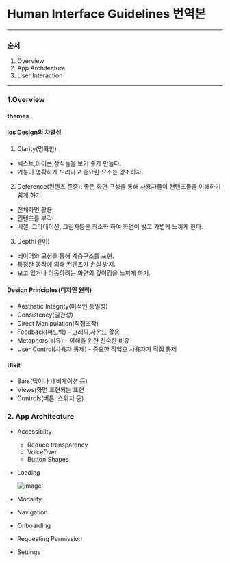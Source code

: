 # Human Interface Guidelines 번역본
------------
### 순서
1. Overview
2. App Architecture
3. User Interaction
------------

### 1.Overview
#### themes
#### ios Design의 차별성
1. Clarity(명확함)
+ 텍스트,아이콘,장식들을 보기 좋게 만들다. 
+ 기능이 명확하게 드러나고 중요한 요소는 강조하자.

2. Deference(컨텐츠 존중): 좋은 화면 구성을 통해 사용자들이 컨탠츠들을 이해하기 쉽게 하기.
+ 전체화면 활용
+ 컨텐츠를 부각
+ 베젤, 그라데이션, 그림자등을 최소화 하여 화면이 밝고 가볍게 느끼게 한다.

3. Depth(깊이) 
+ 레이어와 모션을 통해 계층구조를 표현.
+ 특정한 동작에 의해 컨텐츠가 손실 방지.
+ 보고 있거나 이동하려는 화면의 깊이감을 느끼게 하기.

#### Design Principles(디자인 원칙)
+ Aesthstic Integrity(미적인 통일성)
+ Consistency(일관성)
+ Direct Manipulation(직접조작)
+ Feedback(피드백) - 그래픽,사운드 활용
+ Metaphors(비유) - 이해을 위한 친숙한 비유
+ User Control(사용자 통제) - 중요한 작업으 사용자가 직접 통제

#### Uikit
+ Bars(탭이나 내비게이션 등)
+ Views(화면 표현되는 표현
+ Controls(버튼, 스위치 등)

### 2. App Architecture

+ Accessibilty
  + Reduce transparency
  + VoiceOver
  + Button Shapes
+ Loading

  ![image](https://user-images.githubusercontent.com/80015108/147924032-840c9281-7593-4dd2-b537-00f822287a2f.png)
+ Modality
+ Navigation
+ Onboarding
+ Requesting Permission
+ Settings


